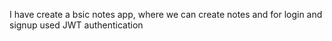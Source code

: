 I have create a bsic notes app, where we can create notes and for login and signup used JWT authentication
